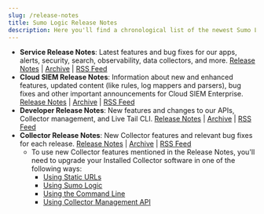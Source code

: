```yaml
---
slug: /release-notes
title: Sumo Logic Release Notes
description: Here you'll find a chronological list of the newest Sumo Logic features and bug fixes.
---
```


* **Service Release Notes**: Latest features and bug fixes for our apps, alerts, security, search, observability, data collectors, and more. [Release Notes](/release-notes-service) | [Archive](/release-notes-service/archive) | [RSS Feed](https://help.sumologic.com/release-notes-service/rss.xml)
* **Cloud SIEM Release Notes**: Information about new and enhanced features, updated content (like rules, log mappers and parsers), bug fixes and other important announcements for Cloud SIEM Enterprise. [Release Notes](/release-notes-cse) | [Archive](/release-notes-cse/archive) | [RSS Feed](https://help.sumologic.com/release-notes-cse/rss.xml)
* **Developer Release Notes**: New features and changes to our APIs, Collector management, and Live Tail CLI. [Release Notes](/release-notes-developer) | [Archive](/release-notes-developer/archive) | [RSS Feed](https://help.sumologic.com/release-notes-developer/rss.xml)
* **Collector Release Notes**: New Collector features and relevant bug fixes for each release. [Release Notes](/release-notes-collector) | [Archive](/release-notes-collector/archive) | [RSS Feed](https://help.sumologic.com/release-notes-collector/rss.xml)
  * To use new Collector features mentioned in the Release Notes, you'll need to upgrade your Installed Collector software in one of the following ways:
    * [Using Static URLs](https://help.sumologic.com/docs/send-data/installed-collectors/collector-installation-reference/download-collector-from-static-url)
    * [Using Sumo Logic](https://help.sumologic.com/docs/send-data/collection/upgrade-collectors.md)
    * [Using the Command Line](https://help.sumologic.com/docs/send-data/collection/upgrade-collectors.md)
    * [Using Collector Management API](https://help.sumologic.com/docs/api/collectors#Upgrade-or-Downgrade-Collectors-Using-the-API)
